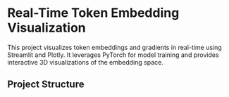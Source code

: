 # Real-Time Token Embedding Visualization

This project visualizes token embeddings and gradients in real-time using Streamlit and Plotly. It leverages PyTorch for model training and provides interactive 3D visualizations of the embedding space.

## Project Structure

